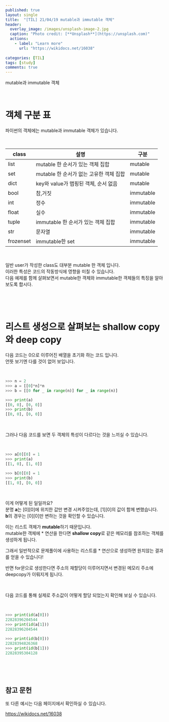 ```yaml
---
published: true
layout: single
title:  "[TIL] 21/04/19 mutable과 immutable 객체"
header:
  overlay_image: /images/unsplash-image-2.jpg
  caption: "Photo credit: [**Unsplash**](https://unsplash.com)"
  actions:
    - label: "Learn more"
      url: "https://wikidocs.net/16038"
      
categories: [TIL]
tags: [study]
comments: true
---
```


mutable과 immutable 객체

&nbsp;

# 객체 구분 표 
파이썬의 객체에는 mutable과 immutable 객체가 있습니다. 

&nbsp;

| class | 설명 | 구분 |
|---|---|---|
|list	|mutable 한 순서가 있는 객체 집합	|mutable|
|set	|mutable 한 순서가 없는 고유한 객체 집합	|mutable|
|dict	|key와 value가 맵핑된 객체, 순서 없음	|mutable|
|bool	|참,거짓	|immutable|
|int	|정수	|immutable|
|float	|실수	|immutable|
|tuple	|immutable 한 순서가 있는 객체 집합	|immutable|
|str	|문자열	|immutable|
|frozenset	|immutable한 set	|immutable|

&nbsp;

일반 user가 작성한 class도 대부분 mutable 한 객체 입니다.  
이러한 특성은 코드의 작동방식에 영향을 미칠 수 있습니다.  
다음 예제를 함께 살펴보면서 mutable한 객체와 immutable한 객체들의 특징을 알아보도록 합시다.  

&nbsp;

&nbsp;

# 리스트 생성으로 살펴보는 shallow copy와 deep copy 

다음 코드는 0으로 이루어진 배열을 초기화 하는 코드 입니다.  
언뜻 보기엔 다를 것이 없어 보입니다. 

&nbsp;

```py
>>> n = 2
>>> a = [[0]*n]*n
>>> b = [[0 for _ in range(n)] for _ in range(n)]

>>> print(a)
[[0, 0], [0, 0]]
>>> print(b)
[[0, 0], [0, 0]]
```

&nbsp;

그러나 다음 코드를 보면 두 객체의 특성이 다르다는 것을 느끼실 수 있습니다.  

&nbsp;
```py
>>> a[0][0] = 1
>>> print(a)
[[1, 0], [1, 0]]

>>> b[0][0] = 1
>>> print(b)
[[1, 0], [0, 0]]
```

&nbsp;

이게 어떻게 된 일일까요?  
분명 **a**는 [0][0]에 위치한 값만 변경 시켜주었는데, [1][0]의 값이 함께 변했습니다.  
**b**의 경우는 [0][0]만 변하는 것을 확인할 수 있습니다.  

이는 리스트 객체가 **mutable**하기 때문입니다.  
mutable한 객체에 * 연산을 한다면 **shallow copy**로 같은 메모리를 참조하는 객체를 생성하게 됩니다.  

그래서 일반적으로 문제풀이에 사용하는 리스트를 * 연산으로 생성하면 원치않는 결과를 얻을 수 있습니다!

반면 for문으로 생성한다면 주소의 재할당이 이루어지면서 변경된 메모리 주소에 deepcopy가 이뤄지게 됩니다.  

&nbsp;

다음 코드를 통해 실제로 주소값이 어떻게 할당 되었는지 확인해 보실 수 있습니다.  

&nbsp;

```py
>>> print(id(a[0]))
22828396204544
>>> print(id(a[1]))
22828396204544

>>> print(id(b[0]))
22828394826368
>>> print(id(b[1]))
22828395304128
```

&nbsp;

&nbsp;

## 참고 문헌

또 다른 예시는 다음 페이지에서 확인하실 수 있습니다.

https://wikidocs.net/16038
